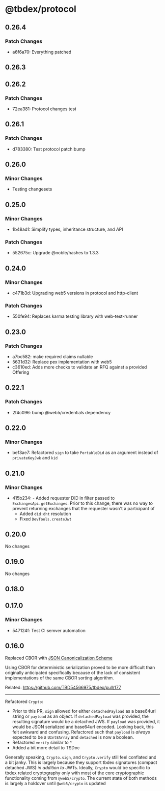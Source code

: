 # @tbdex/protocol

## 0.26.4

### Patch Changes

- a6f6a70: Everything patched

## 0.26.3

## 0.26.2

### Patch Changes

- 72ea381: Protocol changes test

## 0.26.1

### Patch Changes

- d783380: Test protocol patch bump

## 0.26.0

### Minor Changes

- Testing changesets

## 0.25.0

### Minor Changes

- 1b48ad1: Simplify types, inheritance structure, and API

### Patch Changes

- 552675c: Upgrade @noble/hashes to 1.3.3

## 0.24.0

### Minor Changes

- c471b3d: Upgrading web5 versions in protocol and http-client

### Patch Changes

- 550fe94: Replaces karma testing library with web-test-runner

## 0.23.0

### Patch Changes

- a7bc582: make required claims nullable
- 5631d32: Replace pex implementation with web5
- c3610ed: Adds more checks to validate an RFQ against a provided Offering

## 0.22.1

### Patch Changes

- 2f4c096: bump @web5/credentials dependency

## 0.22.0

### Minor Changes

- bef3ae7: Refactored `sign` to take `PortableDid` as an argument instead of `privateKeyJwk` and `kid`

## 0.21.0

### Minor Changes

- 415b234: - Added requester DID in filter passed to `ExchangesApi.getExchanges`. Prior to this change, there was no way to prevent returning exchanges that the requester wasn't a participant of
  - Added `did:dht` resolution
  - Fixed `DevTools.createJwt`

## 0.20.0

No changes

## 0.19.0

No changes

## 0.18.0

## 0.17.0

### Minor Changes

- 547124f: Test CI semver automation

## 0.16.0

Replaced CBOR with [JSON Canonicalization Scheme](https://datatracker.ietf.org/doc/html/rfc8785)

Using CBOR for deterministic serialization proved to be more difficult than originally anticipated specifically because of the lack of consistent implementations of the same CBOR sorting algorithm.

Related: <https://github.com/TBD54566975/tbdex/pull/177>

---

Refactored `Crypto`:

- Prior to this PR, `sign` allowed for either `detachedPayload` as a base64url string or `payload` as an object. If `detachedPayload` was provided, the resulting signature would be a detached JWS. If `payload` was provided, it would be JSON serialized and base64url encoded. Looking back, this felt awkward and confusing. Refactored such that `payload` is _always_ expected to be a `UInt8Array` and `detached` is now a boolean.
- Refactored `verify` similar to ^
- Added a bit more detail to TSDoc

Generally speaking, `Crypto.sign`, and `Crypto.verify` still feel conflated and a bit janky. This is largely because they support tbdex signatures (compact detached JWS) _in addition to_ JWTs. Ideally, `Crypto` would be specific to tbdex related cryptography only with most of the core cryptographic functionality coming from `@web5/crypto`. The current state of both methods is largely a holdover until `@web5/crypto` is updated
